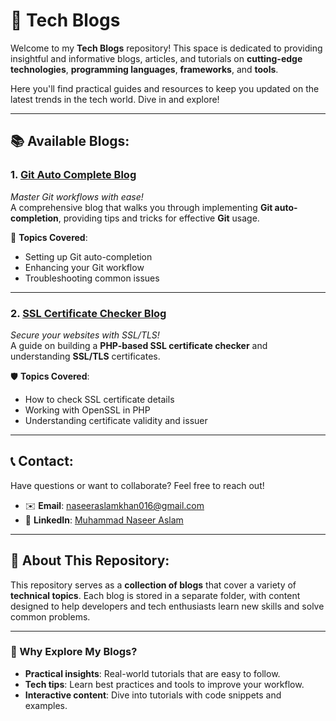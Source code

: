 # 🚀 Tech Blogs

Welcome to my **Tech Blogs** repository! This space is dedicated to providing insightful and informative blogs, articles, and tutorials on **cutting-edge technologies**, **programming languages**, **frameworks**, and **tools**.

Here you'll find practical guides and resources to keep you updated on the latest trends in the tech world. Dive in and explore!

---

## 📚 Available Blogs:

### 1. **[Git Auto Complete Blog](git-auto-complete/)**  
   *Master Git workflows with ease!*  
   A comprehensive blog that walks you through implementing **Git auto-completion**, providing tips and tricks for effective **Git** usage.

   📘 **Topics Covered**:
   - Setting up Git auto-completion
   - Enhancing your Git workflow
   - Troubleshooting common issues

---

### 2. **[SSL Certificate Checker Blog](ssl-certifcate-checker/)**  
   *Secure your websites with SSL/TLS!*  
   A guide on building a **PHP-based SSL certificate checker** and understanding **SSL/TLS** certificates.

   🛡️ **Topics Covered**:
   - How to check SSL certificate details
   - Working with OpenSSL in PHP
   - Understanding certificate validity and issuer

---

## 📞 Contact:

Have questions or want to collaborate? Feel free to reach out!

- ✉️ **Email**: [naseeraslamkhan016@gmail.com](mailto:naseeraslamkhan016@gmail.com)
- 💼 **LinkedIn**: [Muhammad Naseer Aslam](https://www.linkedin.com/in/muhammad-naseer-aslam-magento-developer/)

---

## 🌟 About This Repository:

This repository serves as a **collection of blogs** that cover a variety of **technical topics**. Each blog is stored in a separate folder, with content designed to help developers and tech enthusiasts learn new skills and solve common problems.

---

### 🚀 Why Explore My Blogs?

- **Practical insights**: Real-world tutorials that are easy to follow.
- **Tech tips**: Learn best practices and tools to improve your workflow.
- **Interactive content**: Dive into tutorials with code snippets and examples.
